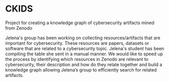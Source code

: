 # CKIDS
Project for creating a knowledge graph of cybersecurity artifacts mined from Zenodo

Jelena's group has been working on collecting resources/artifacts that are important for cybersecurity. These resources are papers, datasets or software that are related to a cybersecurity topic. Jelena's student has been compiling the table she sent in a manual manner. We would like to speed up the process by identifying which resources in Zenodo are relevant to cybersecurity, their description and how do they relate together and build a knowledge graph allowing Jelena’s group to efficiently search for related artifacts.

